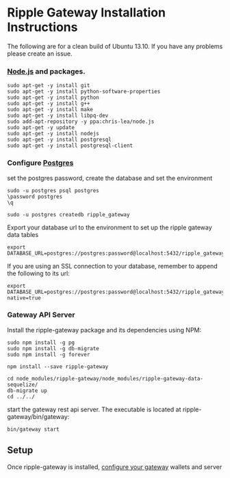 # Ripple Gateway Installation Instructions

The following are for a clean build of Ubuntu 13.10. If you have any problems please create an issue.

### [Node.js](http://stackoverflow.com/questions/16302436/install-nodejs-on-ubuntu-12-10) and packages.

    sudo apt-get -y install git
    sudo apt-get -y install python-software-properties
    sudo apt-get -y install python
    sudo apt-get -y install g++
    sudo apt-get -y install make
    sudo apt-get -y install libpq-dev
    sudo add-apt-repository -y ppa:chris-lea/node.js
    sudo apt-get -y update
    sudo apt-get -y install nodejs
    sudo apt-get -y install postgresql
    sudo apt-get -y install postgresql-client

### Configure [Postgres](https://help.ubuntu.com/community/PostgreSQL)

set the postgres password, create the database and set the environment

    sudo -u postgres psql postgres
    \password postgres
    \q

    sudo -u postgres createdb ripple_gateway

Export your database url to the environment to set up the ripple gateway data tables

    export DATABASE_URL=postgres://postgres:password@localhost:5432/ripple_gateway

If you are using an SSL connection to your database, remember to append the following to its url:

    export DATABASE_URL=postgres://postgres:password@localhost:5432/ripple_gateway?native=true

### Gateway API Server

Install the ripple-gateway package and its dependencies using NPM:

    sudo npm install -g pg
    sudo npm install -g db-migrate
    sudo npm install -g forever

    npm install --save ripple-gateway

    cd node_modules/ripple-gateway/node_modules/ripple-gateway-data-sequelize/
    db-migrate up
    cd ../../
    
start the gateway rest api server. The executable is located at ripple-gateway/bin/gateway:

    bin/gateway start

## Setup

Once ripple-gateway is installed, [configure your gateway](./setup.md) wallets and server



